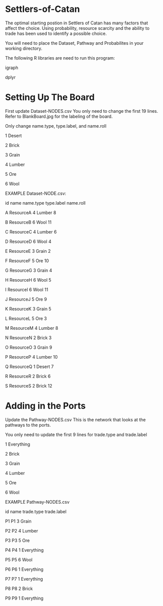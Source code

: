 # Settlers-of-Catan
The optimal starting postion in Settlers of Catan has many factors that affect the choice.
Using probability, resource scarcity and the ability to trade has been used to identify a possible choice.

You will need to place the Dataset, Pathway and Probabilites in your working directory.

The following R libraries are need to run this program:

igraph

dplyr

# Setting Up The Board
First update Dataset-NODES.csv
You only need to change the first 19 lines.
Refer to BlankBoard.jpg for the labeling of the board.

Only change name.type, type.label, and name.roll

1	Desert

2	Brick

3	Grain

4	Lumber

5	Ore

6	Wool

EXAMPLE Dataset-NODE.csv:

id	name	name.type	type.label	name.roll

A	ResourceA	4	Lumber	8

B	ResourceB	6	Wool	11

C	ResourceC	4	Lumber	6

D	ResourceD	6	Wool	4

E	ResourceE	3	Grain	2

F	ResourceF	5	Ore	10

G	ResourceG	3	Grain	4

H	ResourceH	6	Wool	5

I	ResourceI	6	Wool	11

J	ResourceJ	5	Ore	9

K	ResourceK	3	Grain	5

L	ResourceL	5	Ore	3

M	ResourceM	4	Lumber	8

N	ResourceN	2	Brick	3

O	ResourceO	3	Grain	9

P	ResourceP	4	Lumber	10

Q	ResourceQ	1	Desert	7

R	ResourceR	2	Brick	6

S	ResourceS	2	Brick	12


# Adding in the Ports
Update the Pathway-NODES.csv
This is the network that looks at the pathways to the ports.

You only need to update the first 9 lines for trade.type and trade.label

1	Everything

2	Brick

3	Grain

4	Lumber

5	Ore

6	Wool


EXAMPLE Pathway-NODES.csv

id	name	trade.type	trade.label

P1	P1	3	Grain

P2	P2	4	Lumber

P3	P3	5	Ore

P4	P4	1	Everything

P5	P5	6	Wool

P6	P6	1	Everything

P7	P7	1	Everything

P8	P8	2	Brick

P9	P9	1	Everything







